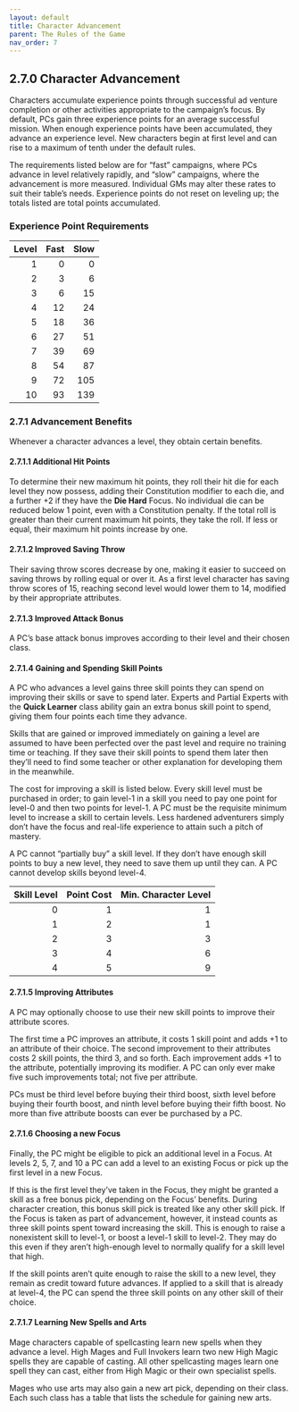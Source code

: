 ```yaml
---
layout: default
title: Character Advancement
parent: The Rules of the Game
nav_order: 7
---
```


## 2.7.0 Character Advancement

Characters accumulate experience points through successful ad venture completion or other activities appropriate to the campaign’s focus.
By default, PCs gain three experience points for an average successful mission.
When enough experience points have been accumulated, they advance an experience level.
New characters begin at first level and can rise to a maximum of tenth under the default rules.

The requirements listed below are for “fast” campaigns, where PCs advance in level relatively rapidly, and “slow” campaigns, where the advancement is more measured.
Individual GMs may alter these rates to suit their table’s needs.
Experience points do not reset on leveling up; the totals listed are total points accumulated.

### Experience Point Requirements

| Level | Fast | Slow |
| ----: | ---: | ---: |
|     1 |    0 |    0 |
|     2 |    3 |    6 |
|     3 |    6 |   15 |
|     4 |   12 |   24 |
|     5 |   18 |   36 |
|     6 |   27 |   51 |
|     7 |   39 |   69 |
|     8 |   54 |   87 |
|     9 |   72 |  105 |
|    10 |   93 |  139 |

### 2.7.1 Advancement Benefits

Whenever a character advances a level, they obtain certain benefits.

#### 2.7.1.1 Additional Hit Points

To determine their new maximum hit points, they roll their hit die for each level they now possess, adding their Constitution modifier to each die, and a further +2 if they have the **Die Hard** Focus.
No individual die can be reduced below 1 point, even with a Constitution penalty.
If the total roll is greater than their current maximum hit points, they take the roll.
If less or equal, their maximum hit points increase by one.

#### 2.7.1.2 Improved Saving Throw

Their saving throw scores decrease by one, making it easier to succeed on saving throws by rolling equal or over it.
As a first level character has saving throw scores of 15, reaching second level would lower them to 14, modified by their appropriate attributes.

#### 2.7.1.3 Improved Attack Bonus

A PC’s base attack bonus improves according to their level and their chosen class.

#### 2.7.1.4 Gaining and Spending Skill Points

A PC who advances a level gains three skill points they can spend on improving their skills or save to spend later.
Experts and Partial Experts with the **Quick Learner** class ability gain an extra bonus skill point to spend, giving them four points each time they advance.

Skills that are gained or improved immediately on gaining a level are assumed to have been perfected over the past level and require no training time or teaching.
If they save their skill points to spend them later then they’ll need to find some teacher or other explanation for developing them in the meanwhile.

The cost for improving a skill is listed below.
Every skill level must be purchased in order; to gain level-1 in a skill you need to pay one point for level-0 and then two points for level-1.
A PC must be the requisite minimum level to increase a skill to certain levels.
Less hardened adventurers simply don’t have the focus and real-life experience to attain such a pitch of mastery.

A PC cannot “partially buy” a skill level.
If they don’t have enough skill points to buy a new level, they need to save them up until they can.
A PC cannot develop skills beyond level-4.

| Skill Level | Point Cost | Min. Character Level |
| ----------: | ---------: | -------------------: |
|           0 |          1 |                    1 |
|           1 |          2 |                    1 |
|           2 |          3 |                    3 |
|           3 |          4 |                    6 |
|           4 |          5 |                    9 |

#### 2.7.1.5 Improving Attributes

A PC may optionally choose to use their new skill points to improve their attribute scores.

The first time a PC improves an attribute, it costs 1 skill point and adds +1 to an attribute of their choice.
The second improvement to their attributes costs 2 skill points, the third 3, and so forth.
Each improvement adds +1 to the attribute, potentially improving its modifier.
A PC can only ever make five such improvements total; not five per attribute.

PCs must be third level before buying their third boost, sixth level before buying their fourth boost, and ninth level before buying their fifth boost.
No more than five attribute boosts can ever be purchased by a PC.

#### 2.7.1.6 Choosing a new Focus

Finally, the PC might be eligible to pick an additional level in a Focus.
At levels 2, 5, 7, and 10 a PC can add a level to an existing Focus or pick up the first level in a new Focus.

If this is the first level they’ve taken in the Focus, they might be granted a skill as a free bonus pick, depending on the Focus’ benefits.
During character creation, this bonus skill pick is treated like any other skill pick.
If the Focus is taken as part of advancement, however, it instead counts as three skill points spent toward increasing the skill.
This is enough to raise a nonexistent skill to level-1, or boost a level-1 skill to level-2.
They may do this even if they aren’t high-enough level to normally qualify for a skill level that high.

If the skill points aren’t quite enough to raise the skill to a new level, they remain as credit toward future advances.
If applied to a skill that is already at level-4, the PC can spend the three skill points on any other skill of their choice.

#### 2.7.1.7 Learning New Spells and Arts

Mage characters capable of spellcasting learn new spells when they advance a level.
High Mages and Full Invokers learn two new High Magic spells they are capable of casting.
All other spellcasting mages learn one spell they can cast, either from High Magic or their own specialist spells.

Mages who use arts may also gain a new art pick, depending on their class.
Each such class has a table that lists the schedule for gaining new arts.
